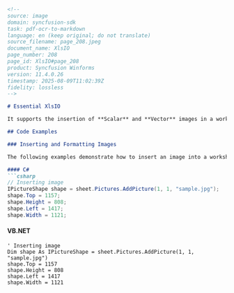 ```markdown
<!--
source: image
domain: syncfusion-sdk
task: pdf-ocr-to-markdown
language: en (keep original; do not translate)
source_filename: page_208.jpeg
document_name: XlsIO
page_number: 208
page_id: XlsIO#page_208
product: Syncfusion Winforms
version: 11.4.0.26
timestamp: 2025-08-09T11:02:39Z
fidelity: lossless
-->

# Essential XlsIO

It supports the insertion of **Scalar** and **Vector** images in a worksheet. It is also possible to position and set the properties for the image at the desired location. `IPictureShape` is used for inserting and formatting pictures.

## Code Examples

### Inserting and Formatting Images

The following examples demonstrate how to insert an image into a worksheet and set its position and dimensions using `IPictureShape` in both C# and VB.NET.

#### C#
```csharp
// Inserting image
IPictureShape shape = sheet.Pictures.AddPicture(1, 1, "sample.jpg");
shape.Top = 1157;
shape.Height = 808;
shape.Left = 1417;
shape.Width = 1121;
```

#### VB.NET
```vb.net
' Inserting image
Dim shape As IPictureShape = sheet.Pictures.AddPicture(1, 1, "sample.jpg")
shape.Top = 1157
shape.Height = 808
shape.Left = 1417
shape.Width = 1121
```

<!-- tags: [Syncfusion, Winforms, XlsIO, IPictureShape, Image Insertion, C#, VB.NET] keywords: [Scalar, Vector, Images, Worksheet, Position, Formatting, IPictureShape, AddPicture, C#, VB.NET] -->
```